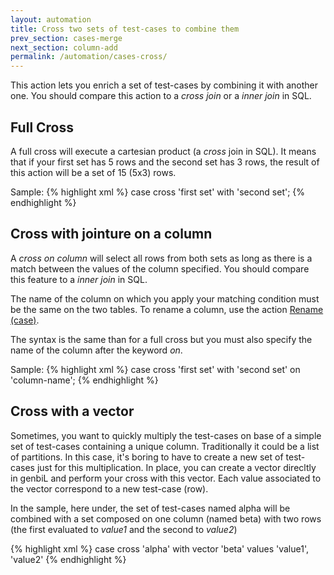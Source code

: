 ```yaml
---
layout: automation
title: Cross two sets of test-cases to combine them
prev_section: cases-merge
next_section: column-add
permalink: /automation/cases-cross/
---
```

This action lets you enrich a set of test-cases by combining it with another one. You should compare this action to a *cross join* or a *inner join* in SQL.

## Full Cross

A full cross will execute a cartesian product (a *cross* join in SQL). It means that if your first set has 5 rows and the second set has 3 rows, the result of this action will be a set of 15 (5x3) rows.

Sample:
{% highlight xml %}
case cross 'first set' with 'second set';
{% endhighlight %}

## Cross with jointure on a column

A *cross on column* will select all rows from both sets as long as there is a match between the values of the column specified. You should compare this feature to a *inner join* in SQL.

The name of the column on which you apply your matching condition must be the same on the two tables. To rename a column, use the action [Rename (case)](../column-rename/).

The syntax is the same than for a full cross but you must also specify the name of the column after the keyword *on*.

Sample:
{% highlight xml %}
case cross 'first set' with 'second set' on 'column-name';
{% endhighlight %}

## Cross with a vector

Sometimes, you want to quickly multiply the test-cases on base of a simple set of test-cases containing a unique column. Traditionally it could be a list of partitions. In this case, it's boring to have to create a new set of test-cases just for this multiplication. In place, you can create a vector direcltly in genbiL and perform your cross with this vector. Each value associated to the vector correspond to a new test-case (row).

In the sample, here under, the set of test-cases named alpha will be combined with a set composed on one column (named beta) with two rows (the first evaluated to *value1* and the second to *value2*)

{% highlight xml %}
case cross 'alpha' with vector 'beta' values 'value1', 'value2'
{% endhighlight %}
